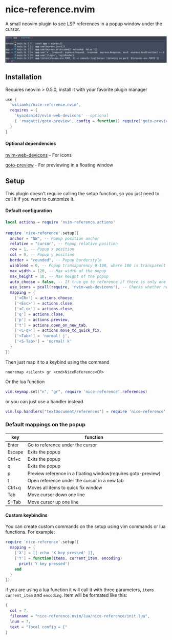 # nice-reference.nvim
A small neovim plugin to see LSP references in a popup window under the cursor.

![screenshot](screenshots/screenshot.png)

## Installation
Requires neovim > 0.5.0, install it with your favorite plugin manager

```lua
use { 
  'wiliamks/nice-reference.nvim', 
  requires = { 
    'kyazdani42/nvim-web-devicons' --optional
    { 'rmagatti/goto-preview', config = function() require('goto-preview').setup {} end } --optional
  } 
}
```

#### Optional dependencies
[nvim-web-devicons](https://github.com/kyazdani42/nvim-web-devicons/) - For icons

[goto-preview](https://github.com/rmagatti/goto-preview) - For previewing in a floating window

## Setup

This plugin doesn't require calling the setup function, so you just need to call it if you want to customize it.

#### Default configuration
```lua
local actions = require 'nvim-reference.actions'

require 'nice-reference'.setup({
  anchor = "NW", -- Popup position anchor
  relative = "cursor", -- Popup relative position
  row = 1, -- Popup x position
  col = 0, -- Popup y position
  border = "rounded", -- Popup borderstyle
  winblend = 0, -- Popup transaparency 0-100, where 100 is transparent
  max_width = 120, -- Max width of the popup
  max_height = 10, -- Max height of the popup
  auto_choose = false, -- If true go to reference if there is only one
  use_icons = pcall(require, 'nvim-web-devicons'), -- Checks whether nvim-web-devicons is istalled
  mapping = {
  	['<CR>'] = actions.choose,
  	['<Esc>'] = actions.close,
  	['<C-c>'] = actions.close,
  	['q'] = actions.close,
  	['p'] = actions.preview,
	['t'] = actions.open_on_new_tab,
	['<C-q>'] = actions.move_to_quick_fix,
  	['<Tab>'] = 'normal! j',
  	['<S-Tab>'] = 'normal! k'
  }
})
```

Then just map it to a keybind using the command
```vim
nnoremap <silent> gr <cmd>NiceReference<CR>
```

Or the lua function
```lua
vim.keymap.set("n", "gr", require 'nice-reference'.references)
```

or you can just use a handler instead
```lua
vim.lsp.handlers["textDocument/references"] = require 'nice-reference'.reference_handler
```

### Default mappings on the popup

| key    | function                                                      |
|--------|---------------------------------------------------------------|
| Enter  | Go to reference under the cursor                              |
| Escape | Exits the popup                                               |
| Ctrl+c | Exits the popup                                               |
| q      | Exits the popup                                               |
| p      | Preview reference in a floating window(requires goto-preview) |
| t      | Open reference under the cursor in a new tab                  |
| Ctrl+q | Moves all items to quick fix window                           |
| Tab    | Move cursor down one line                                     |
| S-Tab  | Move cursor up one line                                       |

#### Custom keybindins
You can create custom commands on the setup using vim commands or lua functions. For example:
```lua
require 'nice-reference'.setup({
  mapping = {
    ['X'] = [[ echo 'X key pressed' ]],
    ['Y'] = function(items, current_item, encoding)
      print('Y key pressed')
    end
  }
})
```
if you are using a lua function it will call it with three parameters, ```items``` ```current_item``` and ```encoding```.
Item will be formated like this:
```lua
{
  col = 7,
  filename = "nice-reference.nvim/lua/nice-reference/init.lua",
  lnum = 7,
  text = "local config = {"
}
```
